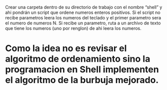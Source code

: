 Crear una carpeta dentro de su directorio de trabajo con el nombre “shell” y ahi pondrán un script que ordene numeros enteros positivos. 
  Si el script no recibe parametros leera los numeros del teclado y el primer parametro sera el numero de numeros N. 
  Si recibe un parametro, ruta a un archivo de texto que tiene los numeros (uno por renglon) de ahi leera los numeros.
# Como la idea no es revisar el algoritmo de ordenamiento sino la programacion en Shell implementen el algoritmo de la burbuja mejorado.
